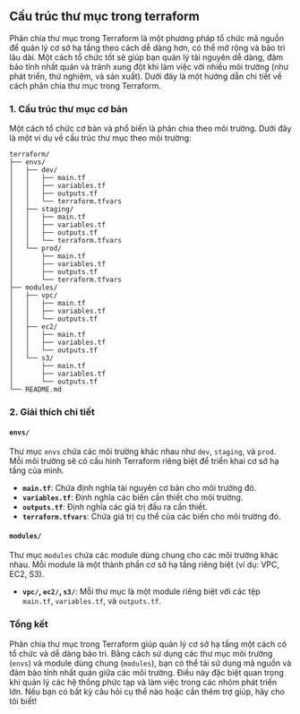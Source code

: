 ## Cấu trúc thư mục trong terraform
Phân chia thư mục trong Terraform là một phương pháp tổ chức mã nguồn để quản lý cơ sở hạ tầng theo cách dễ dàng hơn, có thể mở rộng và bảo trì lâu dài. Một cách tổ chức tốt sẽ giúp bạn quản lý tài nguyên dễ dàng, đảm bảo tính nhất quán và tránh xung đột khi làm việc với nhiều môi trường (như phát triển, thử nghiệm, và sản xuất). Dưới đây là một hướng dẫn chi tiết về cách phân chia thư mục trong Terraform.

### 1. Cấu trúc thư mục cơ bản

Một cách tổ chức cơ bản và phổ biến là phân chia theo môi trường. Dưới đây là một ví dụ về cấu trúc thư mục theo môi trường:

```plaintext
terraform/
├── envs/
│   ├── dev/
│   │   ├── main.tf
│   │   ├── variables.tf
│   │   ├── outputs.tf
│   │   └── terraform.tfvars
│   ├── staging/
│   │   ├── main.tf
│   │   ├── variables.tf
│   │   ├── outputs.tf
│   │   └── terraform.tfvars
│   └── prod/
│       ├── main.tf
│       ├── variables.tf
│       ├── outputs.tf
│       └── terraform.tfvars
├── modules/
│   ├── vpc/
│   │   ├── main.tf
│   │   ├── variables.tf
│   │   └── outputs.tf
│   ├── ec2/
│   │   ├── main.tf
│   │   ├── variables.tf
│   │   └── outputs.tf
│   └── s3/
│       ├── main.tf
│       ├── variables.tf
│       └── outputs.tf
└── README.md
```

### 2. Giải thích chi tiết

#### `envs/`

Thư mục `envs` chứa các môi trường khác nhau như `dev`, `staging`, và `prod`. Mỗi môi trường sẽ có cấu hình Terraform riêng biệt để triển khai cơ sở hạ tầng của mình.

- **`main.tf`**: Chứa định nghĩa tài nguyên cơ bản cho môi trường đó.
- **`variables.tf`**: Định nghĩa các biến cần thiết cho môi trường.
- **`outputs.tf`**: Định nghĩa các giá trị đầu ra cần thiết.
- **`terraform.tfvars`**: Chứa giá trị cụ thể của các biến cho môi trường đó.

#### `modules/`

Thư mục `modules` chứa các module dùng chung cho các môi trường khác nhau. Mỗi module là một thành phần cơ sở hạ tầng riêng biệt (ví dụ: VPC, EC2, S3).

- **`vpc/`, `ec2/`, `s3/`**: Mỗi thư mục là một module riêng biệt với các tệp `main.tf`, `variables.tf`, và `outputs.tf`.


### Tổng kết

Phân chia thư mục trong Terraform giúp quản lý cơ sở hạ tầng một cách có tổ chức và dễ dàng bảo trì. Bằng cách sử dụng các thư mục môi trường (`envs`) và module dùng chung (`modules`), bạn có thể tái sử dụng mã nguồn và đảm bảo tính nhất quán giữa các môi trường. Điều này đặc biệt quan trọng khi quản lý các hệ thống phức tạp và làm việc trong các nhóm phát triển lớn. Nếu bạn có bất kỳ câu hỏi cụ thể nào hoặc cần thêm trợ giúp, hãy cho tôi biết!
